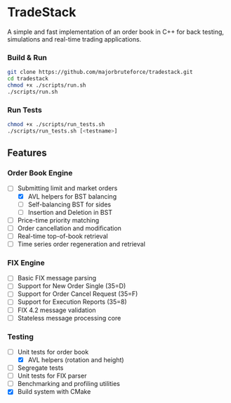 # TradeStack

A simple and fast implementation of an order book in C++ for
back testing, simulations and real-time trading applications.

### Build & Run

```bash
git clone https://github.com/majorbruteforce/tradestack.git
cd tradestack
chmod +x ./scripts/run.sh
./scripts/run.sh
```

### Run Tests

```bash
chmod +x ./scripts/run_tests.sh
./scripts/run_tests.sh [<testname>]
```

## Features

### Order Book Engine

- [ ] Submitting limit and market orders
  - [x] AVL helpers for BST balancing
  - [ ] Self-balancing BST for sides
  - [ ] Insertion and Deletion in BST
- [ ] Price-time priority matching
- [ ] Order cancellation and modification
- [ ] Real-time top-of-book retrieval
- [ ] Time series order regeneration and retrieval

### FIX Engine

- [ ] Basic FIX message parsing
- [ ] Support for New Order Single (35=D)
- [ ] Support for Order Cancel Request (35=F)
- [ ] Support for Execution Reports (35=8)
- [ ] FIX 4.2 message validation
- [ ] Stateless message processing core

### Testing

- [ ] Unit tests for order book
  - [x] AVL helpers (rotation and height)
- [ ] Segregate tests  
- [ ] Unit tests for FIX parser
- [ ] Benchmarking and profiling utilities
- [x] Build system with CMake
